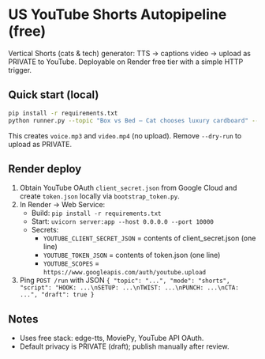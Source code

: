 # US YouTube Shorts Autopipeline (free)
Vertical Shorts (cats & tech) generator: TTS → captions video → upload as PRIVATE to YouTube.
Deployable on Render free tier with a simple HTTP trigger.

## Quick start (local)
```bash
pip install -r requirements.txt
python runner.py --topic "Box vs Bed — Cat chooses luxury cardboard" --mode shorts --lang en --dry-run
```
This creates `voice.mp3` and `video.mp4` (no upload). Remove `--dry-run` to upload as PRIVATE.

## Render deploy
1) Obtain YouTube OAuth `client_secret.json` from Google Cloud and create `token.json` locally via `bootstrap_token.py`.
2) In Render → Web Service:
   - Build: `pip install -r requirements.txt`
   - Start: `uvicorn server:app --host 0.0.0.0 --port 10000`
   - Secrets:
     - `YOUTUBE_CLIENT_SECRET_JSON` = contents of client_secret.json (one line)
     - `YOUTUBE_TOKEN_JSON` = contents of token.json (one line)
     - `YOUTUBE_SCOPES` = `https://www.googleapis.com/auth/youtube.upload`
3) Ping `POST /run` with JSON `{ "topic": "...", "mode": "shorts", "script": "HOOK: ...\nSETUP: ...\nTWIST: ...\nPUNCH: ...\nCTA: ...", "draft": true }`

## Notes
- Uses free stack: edge-tts, MoviePy, YouTube API OAuth.
- Default privacy is PRIVATE (draft); publish manually after review.
